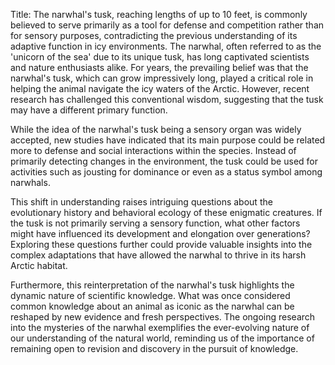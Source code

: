 Title: The narwhal's tusk, reaching lengths of up to 10 feet, is commonly believed to serve primarily as a tool for defense and competition rather than for sensory purposes, contradicting the previous understanding of its adaptive function in icy environments.
The narwhal, often referred to as the 'unicorn of the sea' due to its unique tusk, has long captivated scientists and nature enthusiasts alike. For years, the prevailing belief was that the narwhal's tusk, which can grow impressively long, played a critical role in helping the animal navigate the icy waters of the Arctic. However, recent research has challenged this conventional wisdom, suggesting that the tusk may have a different primary function.

While the idea of the narwhal's tusk being a sensory organ was widely accepted, new studies have indicated that its main purpose could be related more to defense and social interactions within the species. Instead of primarily detecting changes in the environment, the tusk could be used for activities such as jousting for dominance or even as a status symbol among narwhals.

This shift in understanding raises intriguing questions about the evolutionary history and behavioral ecology of these enigmatic creatures. If the tusk is not primarily serving a sensory function, what other factors might have influenced its development and elongation over generations? Exploring these questions further could provide valuable insights into the complex adaptations that have allowed the narwhal to thrive in its harsh Arctic habitat.

Furthermore, this reinterpretation of the narwhal's tusk highlights the dynamic nature of scientific knowledge. What was once considered common knowledge about an animal as iconic as the narwhal can be reshaped by new evidence and fresh perspectives. The ongoing research into the mysteries of the narwhal exemplifies the ever-evolving nature of our understanding of the natural world, reminding us of the importance of remaining open to revision and discovery in the pursuit of knowledge.
